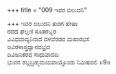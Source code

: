 +++
title = "009 ಇವರ ಬಿಲುದನಿ"

+++
ಇವರ ಬಿಲುದನಿ ತುರಗ ಹೇಷಾ   
ರವದ ಘಲ್ಲಣಿ ಸೂತರಬ್ಬರ   
ವಿವಿಧವಾದ್ಯನಿನಾದ ದಳವೆರಡರ ಮಹಾರಭಸ   
ಅವಿರಳಾಸ್ತ್ರಧ್ವಾನವಭ್ರದ   
ದಿವಿಜನಿಕರದ ಸಾಧುವಾದದಿ   
ಭುವನ ಶಬ್ದಬ್ರಹ್ಮಮಯವಾಯ್ತೊಂದು ನಿಮಿಷದಲಿ     ॥9॥
